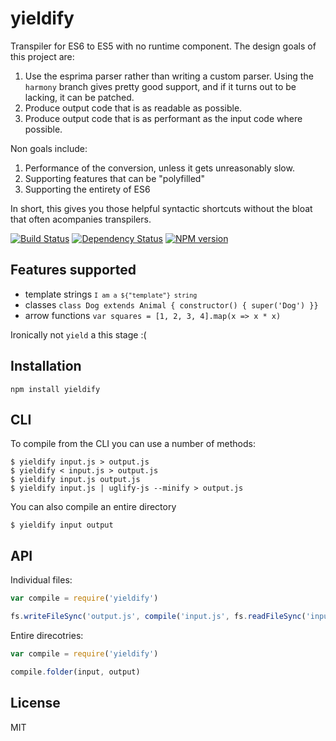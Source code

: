 # yieldify

Transpiler for ES6 to ES5 with no runtime component.  The design goals of this project are:

1. Use the esprima parser rather than writing a custom parser.  Using the `harmony` branch gives pretty good support, and if it turns out to be lacking, it can be patched.
2. Produce output code that is as readable as possible.
3. Produce output code that is as performant as the input code where possible.

Non goals include:

1. Performance of the conversion, unless it gets unreasonably slow.
2. Supporting features that can be "polyfilled"
3. Supporting the entirety of ES6

In short, this gives you those helpful syntactic shortcuts without the bloat that often acompanies transpilers.

[![Build Status](https://travis-ci.org/ForbesLindesay/yieldify.png?branch=master)](https://travis-ci.org/ForbesLindesay/yieldify)
[![Dependency Status](https://gemnasium.com/ForbesLindesay/yieldify.png)](https://gemnasium.com/ForbesLindesay/yieldify)
[![NPM version](https://badge.fury.io/js/yieldify.png)](http://badge.fury.io/js/yieldify)

## Features supported

 - template strings <code>`I am a ${"template"} string`</code>
 - classes `class Dog extends Animal { constructor() { super('Dog') }}`
 - arrow functions `var squares = [1, 2, 3, 4].map(x => x * x)`

Ironically not `yield` a this stage :(

## Installation

    npm install yieldify

## CLI

To compile from the CLI you can use a number of methods:

```
$ yieldify input.js > output.js
$ yieldify < input.js > output.js
$ yieldify input.js output.js
$ yieldify input.js | uglify-js --minify > output.js
```

You can also compile an entire directory

```
$ yieldify input output
```

## API

Individual files:

```js
var compile = require('yieldify')

fs.writeFileSync('output.js', compile('input.js', fs.readFileSync('input.js', 'utf8')))
```

Entire direcotries:

```js
var compile = require('yieldify')

compile.folder(input, output)
```

## License

  MIT
